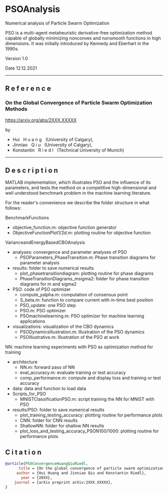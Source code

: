 # PSOAnalysis
Numerical analysis of Particle Swarm Optimization

PSO is a multi-agent metaheuristic derivative-free optimization method capable of globally minimizing nonconvex and nonsmooth functions in high dimensions. It was initially introduced by Kennedy and Eberhart in the 1990s.

Version 1.0

Date 12.12.2021

------

## R e f e r e n c e

### On the Global Convergence of Particle Swarm Optimization Methods

https://arxiv.org/abs/2XXX.XXXXX

by

- Hui &nbsp; H u a n g &nbsp; (University of Calgary), 
- Jinniao &nbsp; Q i u &nbsp; (University of Calgary),
- Konstantin &nbsp; R i e d l &nbsp; (Technical University of Munich)

------

## D e s c r i p t i o n

MATLAB implementation, which illustrates PSO and the influence of its parameters, and tests the method on a competitive high-dimensional and well understood benchmark problem in the machine learning literature.

For the reader's convenience we describe the folder structure in what follows:

BenchmarkFunctions
* objective_function.m: objective function generator
* ObjectiveFunctionPlot1/2d.m: plotting routine for objective function

VarianceandEnergyBasedCBOAnalysis
* analyses: convergence and parameter analyses of PSO
    * PSOParameters_PhaseTransition.m: Phase transition diagrams for parameter analysis
* results: folder to save numerical results
    * plot_phasetransitiondiagram: plotting routine for phase diagrams
    * PhaseTransitionDiagrams_msigma2: folder for phase transition diagrams for m and sigma2
* PSO: code of PSO optimizer
    * compute_yalpha.m: computation of consensus point
    * S_beta.m: function to compare current with in-time best position
    * PSO_update: one PSO step
    * PSO.m: PSO optimizer
    * PSOmachinelearning.m: PSO optimizer for machine learning applications
* visualizations: visualization of the CBO dynamics
    * PSODynamicsIllustration.m: Illustration of the PSO dynamics
    * PSOIllustrative.m: Illustration of the PSO at work

NN: machine learning experiments with PSO as optimization method for training
* architecture
    * NN.m: forward pass of NN
    * eval_accuracy.m: evaluate training or test accuracy
    * comp_performance.m: compute and display loss and training or test accuracy
* data: data and function to load data
* Scripts_for_PSO
    * MNISTClassificationPSO.m: script training the NN for MNIST with PSO
* results/PSO: folder to save numerical results
    * plot_training_testing_accuracy: plotting routine for performance plots
    * CNN: folder for CNN results
    * ShallowNN: folder for shallow NN results
    * plot_loss_and_testing_accuracy_PSON100/1000: plotting routine for performance plots



## C i t a  t i o n

```bibtex
@article{PSOConvergenceHuangQiuRiedl,
      title = {On the global convergence of particle swarm optimization methods},
     author = {Hui Huang and Jinniao Qiu and Konstantin Riedl},
       year = {20XX},
    journal = {arXiv preprint arXiv:2XXX.XXXXX},
}
```

